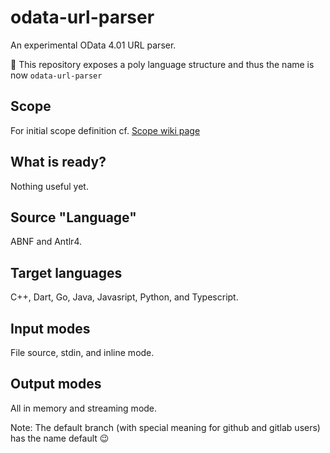 # odata-url-parser
An experimental OData 4.01 URL parser. 

🔔 This repository exposes a poly language structure and thus the name is now `odata-url-parser`

## Scope

For initial scope definition cf. [Scope wiki page](https://github.com/sthagen/odata-url-parser/wiki/Scope)

## What is ready?

Nothing useful yet.

## Source "Language"

ABNF and Antlr4.

## Target languages

C++, Dart, Go, Java, Javasript, Python, and Typescript.

## Input modes

File source, stdin, and inline mode.

## Output modes

All in memory and streaming mode.

Note: The default branch (with special meaning for github and gitlab users) has the name default 😉
